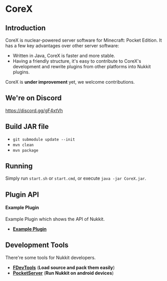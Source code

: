 CoreX
===================

Introduction
-------------

CoreX is nuclear-powered server software for Minecraft: Pocket Edition.
It has a few key advantages over other server software:

* Written in Java, CoreX is faster and more stable.
* Having a friendly structure, it's easy to contribute to CoreX's development and rewrite plugins from other platforms into Nukkit plugins.

CoreX is **under improvement** yet, we welcome contributions. 

We're on Discord
-----------------
https://discord.gg/gF4xtVh

Build JAR file
-------------
- `git submodule update --init`
- `mvn clean`
- `mvn package`

Running
-------------
Simply run `start.sh` or `start.cmd`, or execute `java -jar CoreX.jar`.

Plugin API
-------------
#### **Example Plugin**
Example Plugin which shows the API of Nukkit.

* __[Example Plugin](http://github.com/Nukkit/ExamplePlugin)__

Development Tools
-----------------
There're some tools for Nukkit developers.

* __[FDevTools](https://github.com/fengberd/FDevTools)__ (**Load source and pack them easily**)
* __[PocketServer](https://github.com/fengberd/MinecraftPEServer)__ (**Run Nukkit on android devices**)
